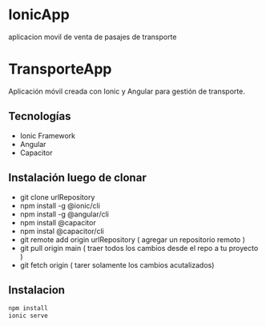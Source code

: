 # IonicApp
aplicacion movil de venta de pasajes de transporte
# TransporteApp

Aplicación móvil creada con Ionic y Angular para gestión de transporte.

## Tecnologías

- Ionic Framework
- Angular
- Capacitor

## Instalación luego de clonar
- git clone urlRepository
- npm install -g @ionic/cli
- npm install -g @angular/cli
- npm install @capacitor
- npm instal @capacitor/cli
- git remote add origin urlRepository ( agregar un repositorio remoto )
- git pull origin main ( traer todos los cambios desde el repo a tu proyecto )
- git fetch origin ( tarer solamente los cambios acutalizados)

## Instalacion

```bash
npm install
ionic serve
